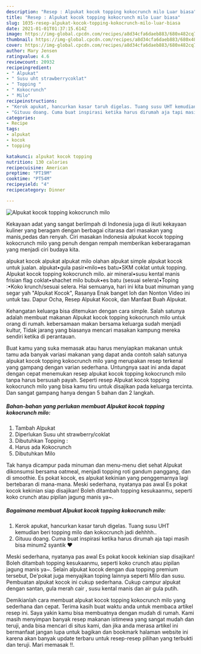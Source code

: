 ```yaml
---
description: "Resep : Alpukat kocok topping kokocrunch milo Luar biasa"
title: "Resep : Alpukat kocok topping kokocrunch milo Luar biasa"
slug: 1035-resep-alpukat-kocok-topping-kokocrunch-milo-luar-biasa
date: 2021-01-01T01:37:15.614Z
image: https://img-global.cpcdn.com/recipes/a8d34cfa6daeb883/680x482cq70/alpukat-kocok-topping-kokocrunch-milo-foto-resep-utama.jpg
thumbnail: https://img-global.cpcdn.com/recipes/a8d34cfa6daeb883/680x482cq70/alpukat-kocok-topping-kokocrunch-milo-foto-resep-utama.jpg
cover: https://img-global.cpcdn.com/recipes/a8d34cfa6daeb883/680x482cq70/alpukat-kocok-topping-kokocrunch-milo-foto-resep-utama.jpg
author: Mary Jensen
ratingvalue: 4.6
reviewcount: 20932
recipeingredient:
- " Alpukat"
- " Susu uht strawberrycoklat"
- " Topping "
- " Kokocrunch"
- " Milo"
recipeinstructions:
- "Kerok apukat, hancurkan kasar taruh digelas. Tuang susu UHT kemudian beri topping milo dan kokocrunch jadi dehhhh.."
- "Gituuu doang. Cuma buat inspirasi ketika harus dirumah aja tapi masih bisa minum2 syantik ❤"
categories:
- Recipe
tags:
- alpukat
- kocok
- topping

katakunci: alpukat kocok topping 
nutrition: 130 calories
recipecuisine: American
preptime: "PT19M"
cooktime: "PT54M"
recipeyield: "4"
recipecategory: Dinner

---
```



![Alpukat kocok topping kokocrunch milo](https://img-global.cpcdn.com/recipes/a8d34cfa6daeb883/680x482cq70/alpukat-kocok-topping-kokocrunch-milo-foto-resep-utama.jpg)

Kekayaan adat yang sangat berlimpah di Indonesia juga di ikuti kekayaan kuliner yang beragam dengan berbagai citarasa dari masakan yang manis,pedas dan renyah. Ciri masakan Indonesia alpukat kocok topping kokocrunch milo yang penuh dengan rempah memberikan keberaragaman yang menjadi ciri budaya kita.


alpukat kocok alpukat alpukat milo olahan alpukat simple alpukat kocok untuk jualan. alpukat•gula pasir•milo•es batu•SKM coklat untuk topping. Alpukat kocok topping kokocrunch milo. air mineral•susu kental manis frisian flag coklat•shachet milo bubuk•es batu (sesuai selera)•Toping :•Koko krunch/sesuai selera. Hai semuanya, hari ini kita buat minuman yang segar yah &#34;Alpukat Kocok&#34;, Rasanya Enak banget loh dan Nonton Video ini untuk tau. Dapur Ocha, Resep Alpukat Kocok, dan Manfaat Buah Alpukat.

Kehangatan keluarga bisa ditemukan dengan cara simple. Salah satunya adalah membuat makanan Alpukat kocok topping kokocrunch milo untuk orang di rumah. kebersamaan makan bersama keluarga sudah menjadi kultur, Tidak jarang yang biasanya mencari masakan kampung mereka sendiri ketika di perantauan.

Buat kamu yang suka memasak atau harus menyiapkan makanan untuk tamu ada banyak variasi makanan yang dapat anda contoh salah satunya alpukat kocok topping kokocrunch milo yang merupakan resep terkenal yang gampang dengan varian sederhana. Untungnya saat ini anda dapat dengan cepat menemukan resep alpukat kocok topping kokocrunch milo tanpa harus bersusah payah.
Seperti resep Alpukat kocok topping kokocrunch milo yang bisa kamu tiru untuk disajikan pada keluarga tercinta. Dan sangat gampang hanya dengan 5 bahan dan 2 langkah.


<!--inarticleads1-->

##### Bahan-bahan yang perlukan membuat Alpukat kocok topping kokocrunch milo:

1. Tambah  Alpukat
1. Diperlukan  Susu uht strawberry/coklat
1. Dibutuhkan  Topping :
1. Harus ada  Kokocrunch
1. Dibutuhkan  Milo


Tak hanya dicampur pada minuman dan menu-menu diet sehat Alpukat dikonsumsi bersama oatmeal, menjadi topping roti gandum panggang, dan di smoothie. Es pokat kocok, es alpukat kekinian yang penggemarnya lagi bertebaran di mana-mana. Meski sederhana, nyatanya pas awal Es pokat kocok kekinian siap disajikan! Boleh ditambah topping kesukaanmu, seperti koko crunch atau pipilan jagung manis ya~. 

<!--inarticleads2-->

##### Bagaimana membuat  Alpukat kocok topping kokocrunch milo:

1. Kerok apukat, hancurkan kasar taruh digelas. Tuang susu UHT kemudian beri topping milo dan kokocrunch jadi dehhhh..
1. Gituuu doang. Cuma buat inspirasi ketika harus dirumah aja tapi masih bisa minum2 syantik ❤


Meski sederhana, nyatanya pas awal Es pokat kocok kekinian siap disajikan! Boleh ditambah topping kesukaanmu, seperti koko crunch atau pipilan jagung manis ya~. Selain alpukat kocok dengan dua topping premium tersebut, De&#39;pokat juga menyajikan toping lainnya seperti Milo dan susu. Pembuatan alpukat kocok ini cukup sederhana. Cukup campur alpukat dengan santan, gula merah cair , susu kental manis dan air gula putih. 

Demikianlah cara membuat alpukat kocok topping kokocrunch milo yang sederhana dan cepat. Terima kasih buat waktu anda untuk membaca artikel resep ini. Saya yakin kamu bisa membuatnya dengan mudah di rumah. Kami masih menyimpan banyak resep makanan istimewa yang sangat mudah dan teruji, anda bisa mencari di situs kami, dan jika anda merasa artikel ini bermanfaat jangan lupa untuk bagikan dan bookmark halaman website ini karena akan banyak update terbaru untuk resep-resep pilihan yang terbukti dan teruji. Mari memasak !!. 
